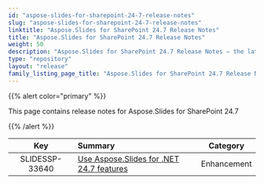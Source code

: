```yaml
---
id: "aspose-slides-for-sharepoint-24-7-release-notes"
slug: "aspose-slides-for-sharepoint-24-7-release-notes"
linktitle: "Aspose.Slides for SharePoint 24.7 Release Notes"
title: "Aspose.Slides for SharePoint 24.7 Release Notes"
weight: 50
description: "Aspose.Slides for SharePoint 24.7 Release Notes – the latest updates and fixes."
type: "repository"
layout: "release"
family_listing_page_title: "Aspose.Slides for SharePoint 24.7 Release Notes"
---
```


{{% alert color="primary" %}} 

This page contains release notes for Aspose.Slides for SharePoint 24.7

{{% /alert %}} 

|**Key** |**Summary** |**Category** |
| :-: | :- | :-: |
|SLIDESSP-33640|[Use Aspose.Slides for .NET 24.7 features](/slides/net/release-notes/2024/aspose-slides-for-net-24-7-release-notes/)|Enhancement|



